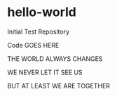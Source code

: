 # hello-world

Initial Test Repository

Code GOES HERE


THE WORLD ALWAYS CHANGES

WE NEVER LET IT SEE US

BUT AT LEAST WE ARE TOGETHER
